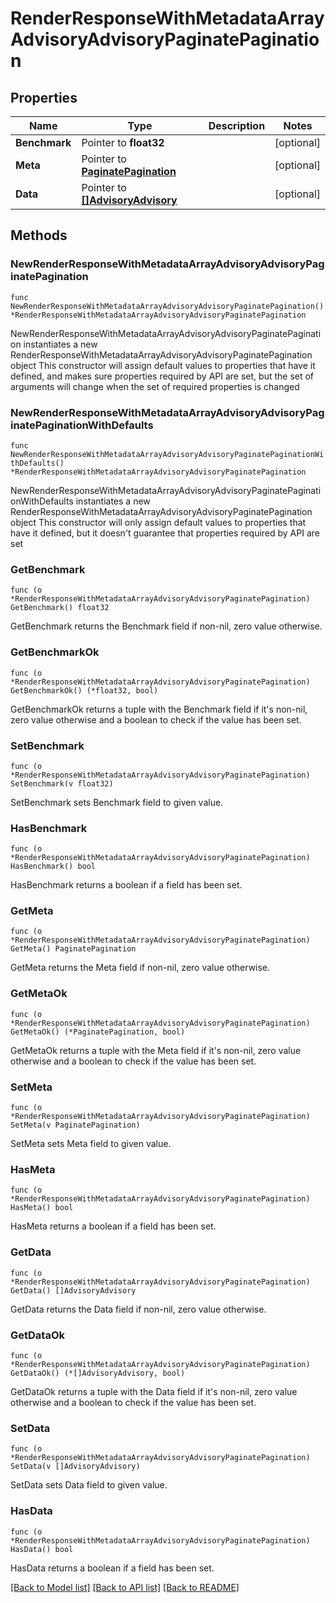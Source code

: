 # RenderResponseWithMetadataArrayAdvisoryAdvisoryPaginatePagination

## Properties

Name | Type | Description | Notes
------------ | ------------- | ------------- | -------------
**Benchmark** | Pointer to **float32** |  | [optional] 
**Meta** | Pointer to [**PaginatePagination**](PaginatePagination.md) |  | [optional] 
**Data** | Pointer to [**[]AdvisoryAdvisory**](AdvisoryAdvisory.md) |  | [optional] 

## Methods

### NewRenderResponseWithMetadataArrayAdvisoryAdvisoryPaginatePagination

`func NewRenderResponseWithMetadataArrayAdvisoryAdvisoryPaginatePagination() *RenderResponseWithMetadataArrayAdvisoryAdvisoryPaginatePagination`

NewRenderResponseWithMetadataArrayAdvisoryAdvisoryPaginatePagination instantiates a new RenderResponseWithMetadataArrayAdvisoryAdvisoryPaginatePagination object
This constructor will assign default values to properties that have it defined,
and makes sure properties required by API are set, but the set of arguments
will change when the set of required properties is changed

### NewRenderResponseWithMetadataArrayAdvisoryAdvisoryPaginatePaginationWithDefaults

`func NewRenderResponseWithMetadataArrayAdvisoryAdvisoryPaginatePaginationWithDefaults() *RenderResponseWithMetadataArrayAdvisoryAdvisoryPaginatePagination`

NewRenderResponseWithMetadataArrayAdvisoryAdvisoryPaginatePaginationWithDefaults instantiates a new RenderResponseWithMetadataArrayAdvisoryAdvisoryPaginatePagination object
This constructor will only assign default values to properties that have it defined,
but it doesn't guarantee that properties required by API are set

### GetBenchmark

`func (o *RenderResponseWithMetadataArrayAdvisoryAdvisoryPaginatePagination) GetBenchmark() float32`

GetBenchmark returns the Benchmark field if non-nil, zero value otherwise.

### GetBenchmarkOk

`func (o *RenderResponseWithMetadataArrayAdvisoryAdvisoryPaginatePagination) GetBenchmarkOk() (*float32, bool)`

GetBenchmarkOk returns a tuple with the Benchmark field if it's non-nil, zero value otherwise
and a boolean to check if the value has been set.

### SetBenchmark

`func (o *RenderResponseWithMetadataArrayAdvisoryAdvisoryPaginatePagination) SetBenchmark(v float32)`

SetBenchmark sets Benchmark field to given value.

### HasBenchmark

`func (o *RenderResponseWithMetadataArrayAdvisoryAdvisoryPaginatePagination) HasBenchmark() bool`

HasBenchmark returns a boolean if a field has been set.

### GetMeta

`func (o *RenderResponseWithMetadataArrayAdvisoryAdvisoryPaginatePagination) GetMeta() PaginatePagination`

GetMeta returns the Meta field if non-nil, zero value otherwise.

### GetMetaOk

`func (o *RenderResponseWithMetadataArrayAdvisoryAdvisoryPaginatePagination) GetMetaOk() (*PaginatePagination, bool)`

GetMetaOk returns a tuple with the Meta field if it's non-nil, zero value otherwise
and a boolean to check if the value has been set.

### SetMeta

`func (o *RenderResponseWithMetadataArrayAdvisoryAdvisoryPaginatePagination) SetMeta(v PaginatePagination)`

SetMeta sets Meta field to given value.

### HasMeta

`func (o *RenderResponseWithMetadataArrayAdvisoryAdvisoryPaginatePagination) HasMeta() bool`

HasMeta returns a boolean if a field has been set.

### GetData

`func (o *RenderResponseWithMetadataArrayAdvisoryAdvisoryPaginatePagination) GetData() []AdvisoryAdvisory`

GetData returns the Data field if non-nil, zero value otherwise.

### GetDataOk

`func (o *RenderResponseWithMetadataArrayAdvisoryAdvisoryPaginatePagination) GetDataOk() (*[]AdvisoryAdvisory, bool)`

GetDataOk returns a tuple with the Data field if it's non-nil, zero value otherwise
and a boolean to check if the value has been set.

### SetData

`func (o *RenderResponseWithMetadataArrayAdvisoryAdvisoryPaginatePagination) SetData(v []AdvisoryAdvisory)`

SetData sets Data field to given value.

### HasData

`func (o *RenderResponseWithMetadataArrayAdvisoryAdvisoryPaginatePagination) HasData() bool`

HasData returns a boolean if a field has been set.


[[Back to Model list]](../README.md#documentation-for-models) [[Back to API list]](../README.md#documentation-for-api-endpoints) [[Back to README]](../README.md)


